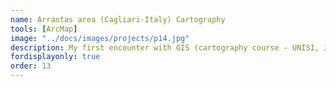 ```yaml
---
name: Arrantas area (Cagliari-Italy) Cartography
tools: [ArcMap]
image: "../docs/images/projects/p14.jpg"
description: My first encounter with GIS (cartography course - UNISI, Jun. 2013).
fordisplayonly: true
order: 13
---
```

